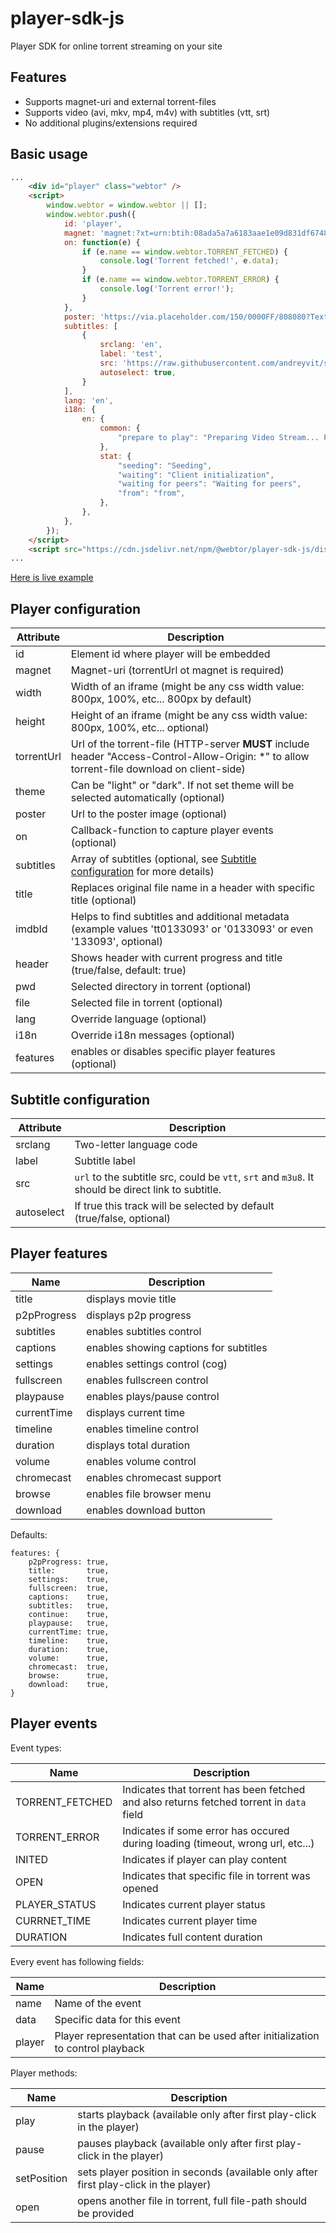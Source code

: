 # player-sdk-js
Player SDK for online torrent streaming on your site

## Features
* Supports magnet-uri and external torrent-files
* Supports video (avi, mkv, mp4, m4v) with subtitles (vtt, srt)
* No additional plugins/extensions required

## Basic usage
```html
...
    <div id="player" class="webtor" />
    <script>
        window.webtor = window.webtor || [];
        window.webtor.push({
            id: 'player',
            magnet: 'magnet:?xt=urn:btih:08ada5a7a6183aae1e09d831df6748d566095a10&dn=Sintel&tr=udp%3A%2F%2Fexplodie.org%3A6969&tr=udp%3A%2F%2Ftracker.coppersurfer.tk%3A6969&tr=udp%3A%2F%2Ftracker.empire-js.us%3A1337&tr=udp%3A%2F%2Ftracker.leechers-paradise.org%3A6969&tr=udp%3A%2F%2Ftracker.opentrackr.org%3A1337&tr=wss%3A%2F%2Ftracker.btorrent.xyz&tr=wss%3A%2F%2Ftracker.fastcast.nz&tr=wss%3A%2F%2Ftracker.openwebtorrent.com&ws=https%3A%2F%2Fwebtorrent.io%2Ftorrents%2F',
            on: function(e) {
                if (e.name == window.webtor.TORRENT_FETCHED) {
                    console.log('Torrent fetched!', e.data);
                }
                if (e.name == window.webtor.TORRENT_ERROR) {
                    console.log('Torrent error!');
                }
            },
            poster: 'https://via.placeholder.com/150/0000FF/808080?Text=Sintel',
            subtitles: [
                {
                    srclang: 'en',
                    label: 'test',
                    src: 'https://raw.githubusercontent.com/andreyvit/subtitle-tools/master/sample.srt',
                    autoselect: true,
                }
            ],
            lang: 'en',
            i18n: {
                en: {
                    common: {
                        "prepare to play": "Preparing Video Stream... Please Wait...",
                    },
                    stat: {
                        "seeding": "Seeding",
                        "waiting": "Client initialization",
                        "waiting for peers": "Waiting for peers",
                        "from": "from",
                    },
                },
            },
        });
    </script>
    <script src="https://cdn.jsdelivr.net/npm/@webtor/player-sdk-js/dist/index.min.js" charset="utf-8"></script>
...
```
[Here is live example](https://webtor.io/sdk-example.html)

## Player configuration
Attribute  | Description
-----------|-------------
id         | Element id where player will be embedded
magnet     | Magnet-uri (torrentUrl ot magnet is required)
width      | Width of an iframe (might be any css width value: 800px, 100%, etc... 800px by default)  
height     | Height of an iframe (might be any css width value: 800px, 100%, etc... optional)
torrentUrl | Url of the torrent-file (HTTP-server **MUST** include header "Access-Control-Allow-Origin: *" to allow torrent-file download on client-side)
theme      | Can be "light" or "dark". If not set theme will be selected automatically (optional)
poster     | Url to the poster image (optional)
on         | Callback-function to capture player events (optional)
subtitles  | Array of subtitles (optional, see [Subtitle configuration](#subtitle-configuration) for more details)
title      | Replaces original file name in a header with specific title (optional)
imdbId     | Helps to find subtitles and additional metadata (example values 'tt0133093' or '0133093' or even '133093', optional)
header     | Shows header with current progress and title (true/false, default: true)
pwd        | Selected directory in torrent (optional)
file       | Selected file in torrent (optional)
lang       | Override language (optional)
i18n       | Override i18n messages (optional)
features   | enables or disables specific player features (optional)

## Subtitle configuration
Attribute  | Description
-----------|-------------
srclang    | Two-letter language code
label      | Subtitle label
src        | `url` to the subtitle src, could be `vtt`, `srt` and `m3u8`. It should be direct link to subtitle.
autoselect | If true this track will be selected by default (true/false, optional)

## Player features
Name        | Description
------------|-------------
title       | displays movie title
p2pProgress | displays p2p progress
subtitles   | enables subtitles control
captions    | enables showing captions for subtitles
settings    | enables settings control (cog)
fullscreen  | enables fullscreen control
playpause   | enables plays/pause control
currentTime | displays current time
timeline    | enables timeline control
duration    | displays total duration
volume      | enables volume control
chromecast  | enables chromecast support
browse      | enables file browser menu
download    | enables download button

Defaults:
```
features: {
    p2pProgress: true,
    title:       true,
    settings:    true,
    fullscreen:  true,
    captions:    true,
    subtitles:   true,
    continue:    true,
    playpause:   true,
    currentTime: true,
    timeline:    true,
    duration:    true,
    volume:      true,
    chromecast:  true,
    browse:      true,
    download:    true,
}
```

## Player events

Event types:

Name            | Description
----------------|-------------
TORRENT_FETCHED | Indicates that torrent has been fetched and also returns fetched torrent in `data` field
TORRENT_ERROR   | Indicates if some error has occured during loading (timeout, wrong url, etc...)
INITED          | Indicates if player can play content
OPEN            | Indicates that specific file in torrent was opened
PLAYER_STATUS   | Indicates current player status
CURRNET_TIME    | Indicates current player time
DURATION        | Indicates full content duration

Every event has following fields:

Name      | Description
----------|-------------
name      | Name of the event
data      | Specific data for this event
player    | Player representation that can be used after initialization to control playback

Player methods:

Name        | Description
------------|-------------
play        | starts playback (available only after first play-click in the player)
pause       | pauses playback (available only after first play-click in the player)
setPosition | sets player position in seconds (available only after first play-click in the player) 
open        | opens another file in torrent, full file-path should be provided
